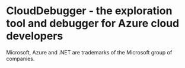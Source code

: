 # CloudDebugger - the exploration tool and debugger for Azure cloud developers








Microsoft, Azure and .NET are trademarks of the Microsoft group of companies.
